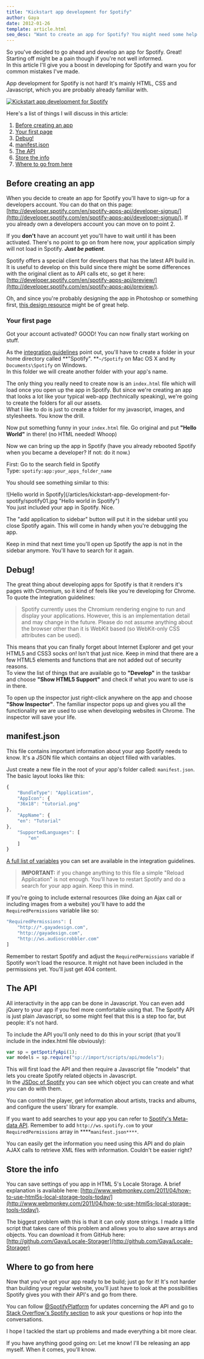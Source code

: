 ```yaml
---
title: "Kickstart app development for Spotify"
author: Gaya
date: 2012-01-26
template: article.html
seo_desc: "Want to create an app for Spotify? You might need some help since there are little tutorials around to get you going. Read this one to get started now."
---
```

So you've decided to go ahead and develop an app for Spotify. Great! Starting off might be a pain though if you're not well informed.  
 In this article I'll give you a boost in developing for Spotify and warn you for common mistakes I've made.

App development for Spotify is not hard! It's mainly HTML, CSS and Javascript, which you are probably already familiar with.

[![Kickstart app development for Spotify](/articles/kickstart-app-development-for-spotify/spotify.jpg "Kickstart app development for Spotify")](http://www.gayadesign.com/diy/kickstart-app-development-for-spotify)

<span class="more"></span>

Here's a list of things I will discuss in this article:

1. [Before creating an app](#before)
2. [Your first page](#yourfirstpage)
3. [Debug!](#debug)
4. [manifest.json](#manifestjson)
5. [The API](#api)
6. [Store the info](#storage)
7. [Where to go from here](#wheretogofromhere)

Before creating an app
----------------------

When you decide to create an app for Spotify you'll have to sign-up for a developers account. You can do that on this page: [http://developer.spotify.com/en/spotify-apps-api/developer-signup/](http://developer.spotify.com/en/spotify-apps-api/developer-signup/). If you already own a developers account you can move on to point 2.

If you **don't** have an account yet you'll have to wait until it has been activated. There's no point to go on from here now, your application simply will not load in Spotify. ***Just be patient***.

Spotify offers a special client for developers that has the latest API build in. It is useful to develop on this build since there might be some differences with the original client as to API calls etc, so get it here: [http://developer.spotify.com/en/spotify-apps-api/preview/](http://developer.spotify.com/en/spotify-apps-api/preview/).

Oh, and since you're probably designing the app in Photoshop or something first, [this design resource](http://developer.spotify.com/download/spotify-apps-api/design_resources.zip) might be of great help.

### Your first page

Got your account activated? GOOD! You can now finally start working on stuff.

As the [integration guidelines](http://developer.spotify.com/download/spotify-apps-api/guidelines/) point out, you'll have to create a folder in your home directory called **"Spotify". **`~/Spotify` on Mac OS X and `My Documents\Spotify` on Windows.  
 In this folder we will create another folder with your app's name.

The only thing you really need to create now is an `index.html` file which will load once you open up the app in Spotify. But since we're creating an app that looks a lot like your typical web-app (technically speaking), we're going to create the folders for all our assets.  
 What I like to do is just to create a folder for my javascript, images, and stylesheets. You know the drill.

Now put something funny in your `index.html` file. Go original and put **"Hello World"** in there! (no HTML needed! Whoop)

Now we can bring up the app in Spotify (have you already rebooted Spotify when you became a developer? If not: do it now.)

First: Go to the search field in Spotify  
 Type: `spotify:app:your_apps_folder_name`

You should see something similar to this:

<div class="border">![Hello world in Spotify](/articles/kickstart-app-development-for-spotify/spotify01.jpg "Hello world in Spotify")</div>You just included your app in Spotify. Nice.

The "add application to sidebar" button will put it in the sidebar until you close Spotify again. This will come in handy when you're debugging the app.

Keep in mind that next time you'll open up Spotify the app is not in the sidebar anymore. You'll have to search for it again.

Debug!
------

The great thing about developing apps for Spotify is that it renders it's pages with Chromium, so it kind of feels like you're developing for Chrome. To quote the integration guidelines:

> Spotify currently uses the Chromium rendering engine to run and display your applications. However, this is an implementation detail and may change in the future. Please do not assume anything about the browser other than it is WebKit based (so WebKit-only CSS attributes can be used).

This means that you can finally forget about Internet Explorer and get your HTML5 and CSS3 socks on! Isn't that just nice. Keep in mind that there are a few HTML5 elements and functions that are not added out of security reasons.  
 To view the list of things that are available go to **"Develop"** in the taskbar and choose **"Show HTML5 Support"** and check if what you want to use is in there.

To open up the inspector just right-click anywhere on the app and choose **"Show Inspector"**. The familiar inspector pops up and gives you all the functionality we are used to use when developing websites in Chrome. The inspector will save your life.

manifest.json
-------------

This file contains important information about your app Spotify needs to know. It's a JSON file which contains an object filled with variables.

Just create a new file in the root of your app's folder called: `manifest.json`. The basic layout looks like this:


```javascript
{
    "BundleType": "Application",
    "AppIcon": {
    "36x18": "tutorial.png"
},
    "AppName": {
    "en": "Tutorial"
},
    "SupportedLanguages": [
        "en"
    ]
}
```


[A full list of variables](http://developer.spotify.com/download/spotify-apps-api/guidelines/#applicationmanifest) you can set are available in the integration guidelines.

> **IMPORTANT:** if you change anything to this file a simple "Reload Application" is not enough. You'll have to restart Spotify and do a search for your app again. Keep this in mind.

If you're going to include external resources (like doing an Ajax call or including images from a website) you'll have to add the `RequiredPermissions` variable like so:


```javascript
"RequiredPermissions": [ 
    "http://*.gayadesign.com",
    "http://gayadesign.com",
    "http://ws.audioscrobbler.com" 
]
```


Remember to restart Spotify and adjust the `RequiredPermissions` variable if Spotify won't load the resource. It might not have been included in the permissions yet. You'll just get 404 content.

The API
-------

All interactivity in the app can be done in Javascript. You can even add jQuery to your app if you feel more comfortable using that. The Spotify API is just plain Javascript, so some might feel that this is a step too far, but people: it's not hard.

To include the API you'll only need to do this in your script (that you'll include in the index.html file obviously):


```javascript
var sp = getSpotifyApi(1);
var models = sp.require("sp://import/scripts/api/models");
```


This will first load the API and then require a Javascript file "models" that lets you create Spotify related objects in Javascript.  
 In the [JSDoc of Spotify](http://developer.spotify.com/download/spotify-apps-api/reference/) you can see which object you can create and what you can do with them.

You can control the player, get information about artists, tracks and albums, and configure the users' library for example.

If you want to add searches to your app you can refer to [Spotify's Meta-data API](http://developer.spotify.com/en/metadata-api/overview/). Remember to add `http://ws.spotify.com` to your `RequiredPermissions` array in ****`manifest.json****`.

You can easily get the information you need using this API and do plain AJAX calls to retrieve XML files with information. Couldn't be easier right?

Store the info
--------------

You can save settings of you app in HTML 5's Locale Storage. A brief explanation is available here: [http://www.webmonkey.com/2011/04/how-to-use-html5s-local-storage-tools-today/](http://www.webmonkey.com/2011/04/how-to-use-html5s-local-storage-tools-today/).

The biggest problem with this is that it can only store strings. I made a little script that takes care of this problem and allows you to also save arrays and objects. You can download it from GitHub here:  
[http://github.com/Gaya/Locale-Storager](http://github.com/Gaya/Locale-Storager)

Where to go from here
---------------------

Now that you've got your app ready to be build; just go for it! It's not harder than building your regular website, you'll just have to look at the possibilities Spotify gives you with their API's and go from there.

You can follow [@SpotifyPlatform](http://www.twitter.com/spotifyplatform) for updates concerning the API and go to [Stack Overflow's Spotify section](http://stackoverflow.com/questions/tagged/spotify) to ask your questions or hop into the conversations.

I hope I tackled the start up problems and made everything a bit more clear.

If you have anything good going on: Let me know! I'll be releasing an app myself. When it comes, you'll know.